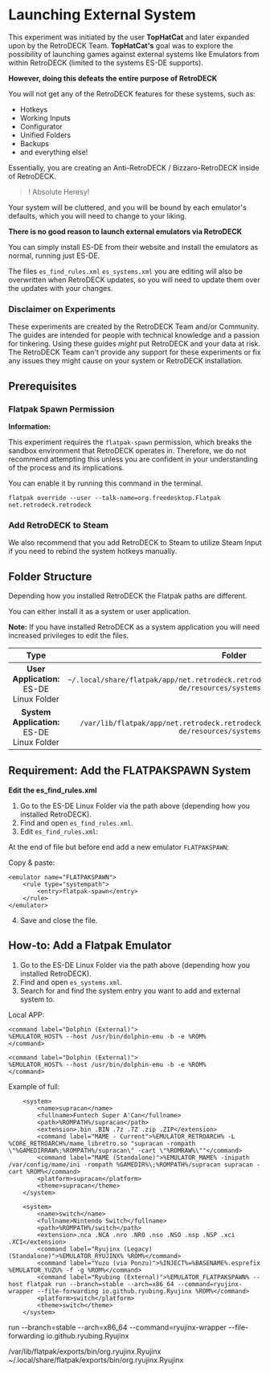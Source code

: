 # Launching External System 

This experiment was initiated by the user **TopHatCat** and later expanded upon by the RetroDECK Team. **TopHatCat's** goal was to explore the possibility of launching games against external systems like Emulators from within RetroDECK (limited to the systems ES-DE supports). 

**However, doing this defeats the entire purpose of RetroDECK** 

You will not get any of the RetroDECK features for these systems, such as: 

- Hotkeys
- Working Inputs 
- Configurator
- Unified Folders
- Backups
- and everything else!

Essentially, you are creating an Anti-RetroDECK / Bizzaro-RetroDECK inside of RetroDECK. 

>! Absolute Heresy! 

Your system will be cluttered, and you will be bound by each emulator's defaults, which you will need to change to your liking.

**There is no good reason to launch external emulators via RetroDECK**

You can simply install ES-DE from their website and install the emulators as normal, running just ES-DE. 

The files `es_find_rules.xml` `es_systems.xml` you are editing will also be overwritten when RetroDECK updates, so you will need to update them over the updates with your changes.


### Disclaimer on Experiments 

These experiments are created by the RetroDECK Team and/or Community. The guides are intended for people with technical knowledge and a passion for tinkering. Using these guides *might* put RetroDECK and your data at risk. The RetroDECK Team can't provide any support for these experiments or fix any issues they might cause on your system or RetroDECK installation.


## Prerequisites

### Flatpak Spawn Permission

**Information:**

This experiment requires the `flatpak-spawn` permission, which breaks the sandbox environment that RetroDECK operates in. Therefore, we do not recommend attempting this unless you are confident in your understanding of the process and its implications.

You can enable it by running this command in the terminal.

```
flatpak override --user --talk-name=org.freedesktop.Flatpak net.retrodeck.retrodeck
```

### Add RetroDECK to Steam

We also recommend that you add RetroDECK to Steam to utilize Steam Input if you need to rebind the system hotkeys manually.

## Folder Structure

Depending how you installed RetroDECK the Flatpak paths are different.

You can either install it as a system or user application.

**Note:** If you have installed RetroDECK as a system application you will need increased privileges to edit the files.


| Type    | Folder                 |          Comment     | 
|  :---:  | :---:                  |             :---:     |
| **User Application:** ES-DE Linux Folder |`~/.local/share/flatpak/app/net.retrodeck.retrodeck/current/active/files/share/es-de/resources/systems/linux/` | `es_find_rules.xml` `es_systems.xml` |  
| **System Application:** ES-DE Linux Folder  |`/var/lib/flatpak/app/net.retrodeck.retrodeck/current/active/files/share/es-de/resources/systems/linux/` | `es_find_rules.xml` `es_systems.xml` |  

## Requirement: Add the FLATPAKSPAWN System

**Edit the es_find_rules.xml**

1. Go to the ES-DE Linux Folder via the path above (depending how you installed RetroDECK). 
2. Find and open `es_find_rules.xml`.
3. Edit `es_find_rules.xml`:

At the end of file but before </ruleList> end add a new emulator `FLATPAKSPAWN`:

Copy & paste:

```
<emulator name="FLATPAKSPAWN">
    <rule type="systempath">
        <entry>flatpak-spawn</entry>
    </rule>
</emulator>
```

4. Save and close the file.

## How-to: Add a Flatpak Emulator

1. Go to the ES-DE Linux Folder via the path above (depending how you installed RetroDECK). 
2. Find and open `es_systems.xml`.
3. Search for and find the system entry you want to add and external system to. 



Local APP:

```
<command label="Dolphin (External)">
%EMULATOR_HOST% --host /usr/bin/dolphin-emu -b -e %ROM%
</command>
```


```
<command label="Dolphin (External)">
%EMULATOR_HOST% --host /usr/bin/dolphin-emu -b -e %ROM%
</command>
```


Example of full:
```
    <system>
        <name>supracan</name>
        <fullname>Funtech Super A'Can</fullname>
        <path>%ROMPATH%/supracan</path>
        <extension>.bin .BIN .7z .7Z .zip .ZIP</extension>
        <command label="MAME - Current">%EMULATOR_RETROARCH% -L %CORE_RETROARCH%/mame_libretro.so "supracan -rompath \"%GAMEDIRRAW%;%ROMPATH%/supracan\" -cart \"%ROMRAW%\""</command>
        <command label="MAME (Standalone)">%EMULATOR_MAME% -inipath /var/config/mame/ini -rompath %GAMEDIR%\;%ROMPATH%/supracan supracan -cart %ROM%</command>
        <platform>supracan</platform>
        <theme>supracan</theme>
    </system>
```
```
    <system>
        <name>switch</name>
        <fullname>Nintendo Switch</fullname>
        <path>%ROMPATH%/switch</path>
        <extension>.nca .NCA .nro .NRO .nso .NSO .nsp .NSP .xci .XCI</extension>
        <command label="Ryujinx (Legacy) (Standalone)">%EMULATOR_RYUJINX% %ROM%</command>
        <command label="Yuzu (via Ponzu)">%INJECT%=%BASENAME%.esprefix %EMULATOR_YUZU% -f -g %ROM%</command>
        <command label="Ryubing (External)">%EMULATOR_FLATPAKSPAWN% --host flatpak run --branch=stable --arch=x86_64 --command=ryujinx-wrapper --file-forwarding io.github.ryubing.Ryujinx %ROM%</command>
        <platform>switch</platform>
        <theme>switch</theme>
    </system>
```
run --branch=stable --arch=x86_64 --command=ryujinx-wrapper --file-forwarding io.github.ryubing.Ryujinx 

<entry>/var/lib/flatpak/exports/bin/org.ryujinx.Ryujinx</entry>
<entry>~/.local/share/flatpak/exports/bin/org.ryujinx.Ryujinx</entry>
